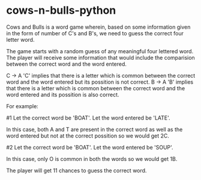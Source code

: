 # cows-n-bulls-python
Cows and Bulls is a word game wherein, based on some information given in the form of number of C's and B's, we need to guess the correct four letter word.

The game starts with a random guess of any meaningful four lettered word. The player will receive some information that would include the comparision between the correct word and the word entered.

C -> A 'C' implies that there is a letter which is common between the correct word and the word entered but its possition is not correct.
B -> A 'B' implies that there is a letter which is common between the correct word and the word entered and its possition is also correct.

For example:

#1
Let the correct word be 'BOAT'.
Let the word entered be 'LATE'.

In this case, both A and T are present in the correct word as well as the word entered but not at the correct possition so we would get 2C.

#2
Let the correct word be 'BOAT'.
Let the word entered be 'SOUP'.

In this case, only O is common in both the words so we would get 1B.

The player will get 11 chances to guess the correct word.
